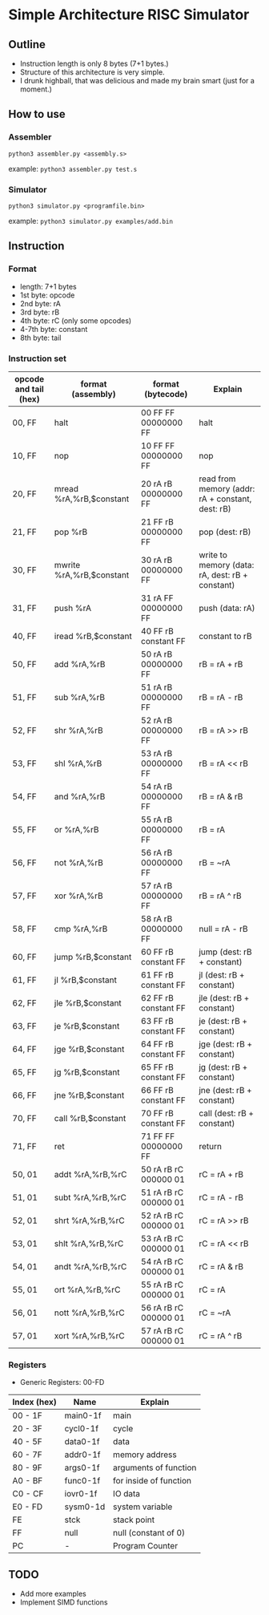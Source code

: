 # Simple Architecture RISC Simulator

## Outline
* Instruction length is only 8 bytes (7+1 bytes.)
* Structure of this architecture is very simple.
* I drunk highball, that was delicious and made my brain smart (just for a moment.)

## How to use
### Assembler
`python3 assembler.py <assembly.s>`

example: `python3 assembler.py test.s`

### Simulator
`python3 simulator.py <programfile.bin>`

example: `python3 simulator.py examples/add.bin`

## Instruction
### Format

* length: 7+1 bytes
* 1st byte: opcode
* 2nd byte: rA
* 3rd byte: rB
* 4th byte: rC (only some opcodes)
* 4-7th byte: constant
* 8th byte: tail

### Instruction set

| opcode and tail<br>(hex)  | format<br>(assembly)         | format<br>(bytecode)     | Explain                                              |
|---------------------------|------------------------------|--------------------------|------------------------------------------------------|
| 00, FF                    | halt                         | 00 FF FF 00000000 FF     | halt                                                 |
| 10, FF                    | nop                          | 10 FF FF 00000000 FF     | nop                                                  |
| 20, FF                    | mread %rA,%rB,$constant      | 20 rA rB 00000000 FF     | read from memory (addr: rA + constant, dest: rB)     |
| 21, FF                    | pop %rB                      | 21 FF rB 00000000 FF     | pop (dest: rB)                                       |
| 30, FF                    | mwrite %rA,%rB,$constant     | 30 rA rB 00000000 FF     | write to memory (data: rA, dest: rB + constant)      |
| 31, FF                    | push %rA                     | 31 rA FF 00000000 FF     | push (data: rA)                                      |
| 40, FF                    | iread %rB,$constant          | 40 FF rB constant FF     | constant to rB                                       |
| 50, FF                    | add %rA,%rB                  | 50 rA rB 00000000 FF     | rB = rA + rB                                         |
| 51, FF                    | sub %rA,%rB                  | 51 rA rB 00000000 FF     | rB = rA - rB                                         |
| 52, FF                    | shr %rA,%rB                  | 52 rA rB 00000000 FF     | rB = rA >> rB                                        |
| 53, FF                    | shl %rA,%rB                  | 53 rA rB 00000000 FF     | rB = rA << rB                                        |
| 54, FF                    | and %rA,%rB                  | 54 rA rB 00000000 FF     | rB = rA & rB                                         |
| 55, FF                    | or %rA,%rB                   | 55 rA rB 00000000 FF     | rB = rA | rB                                         |
| 56, FF                    | not %rA,%rB                  | 56 rA rB 00000000 FF     | rB = ~rA                                             |
| 57, FF                    | xor %rA,%rB                  | 57 rA rB 00000000 FF     | rB = rA ^ rB                                         |
| 58, FF                    | cmp %rA,%rB                  | 58 rA rB 00000000 FF     | null = rA - rB                                       |
| 60, FF                    | jump %rB,$constant           | 60 FF rB constant FF     | jump (dest: rB + constant)                           |
| 61, FF                    | jl %rB,$constant             | 61 FF rB constant FF     | jl (dest: rB + constant)                             |
| 62, FF                    | jle %rB,$constant            | 62 FF rB constant FF     | jle (dest: rB + constant)                            |
| 63, FF                    | je %rB,$constant             | 63 FF rB constant FF     | je (dest: rB + constant)                             |
| 64, FF                    | jge %rB,$constant            | 64 FF rB constant FF     | jge (dest: rB + constant)                            |
| 65, FF                    | jg %rB,$constant             | 65 FF rB constant FF     | jg (dest: rB + constant)                             |
| 66, FF                    | jne %rB,$constant            | 66 FF rB constant FF     | jne (dest: rB + constant)                            |
| 70, FF                    | call %rB,$constant           | 70 FF rB constant FF     | call (dest: rB + constant)                           |
| 71, FF                    | ret                          | 71 FF FF 00000000 FF     | return                                               |
| 50, 01                    | addt %rA,%rB,%rC             | 50 rA rB rC 000000 01    | rC = rA + rB                                         |
| 51, 01                    | subt %rA,%rB,%rC             | 51 rA rB rC 000000 01    | rC = rA - rB                                         |
| 52, 01                    | shrt %rA,%rB,%rC             | 52 rA rB rC 000000 01    | rC = rA >> rB                                        |
| 53, 01                    | shlt %rA,%rB,%rC             | 53 rA rB rC 000000 01    | rC = rA << rB                                        |
| 54, 01                    | andt %rA,%rB,%rC             | 54 rA rB rC 000000 01    | rC = rA & rB                                         |
| 55, 01                    | ort %rA,%rB,%rC              | 55 rA rB rC 000000 01    | rC = rA | rB                                         |
| 56, 01                    | nott %rA,%rB,%rC             | 56 rA rB rC 000000 01    | rC = ~rA                                             |
| 57, 01                    | xort %rA,%rB,%rC             | 57 rA rB rC 000000 01    | rC = rA ^ rB                                         |


### Registers
* Generic Registers: 00-FD

| Index (hex)   | Name    | Explain                                   |
|---------------|---------|-------------------------------------------|
| 00 - 1F       | main0-1f| main                                      |
| 20 - 3F       | cycl0-1f| cycle                                     |
| 40 - 5F       | data0-1f| data                                      |
| 60 - 7F       | addr0-1f| memory address                            |
| 80 - 9F       | args0-1f| arguments of function                     |
| A0 - BF       | func0-1f| for inside of function                    |
| C0 - CF       | iovr0-1f| IO data                                   |
| E0 - FD       | sysm0-1d| system variable                           |
| FE            | stck    | stack point                               |
| FF            | null    | null (constant of 0)                      |
| PC            | -       | Program Counter                           |

## TODO
* Add more examples
* Implement SIMD functions
